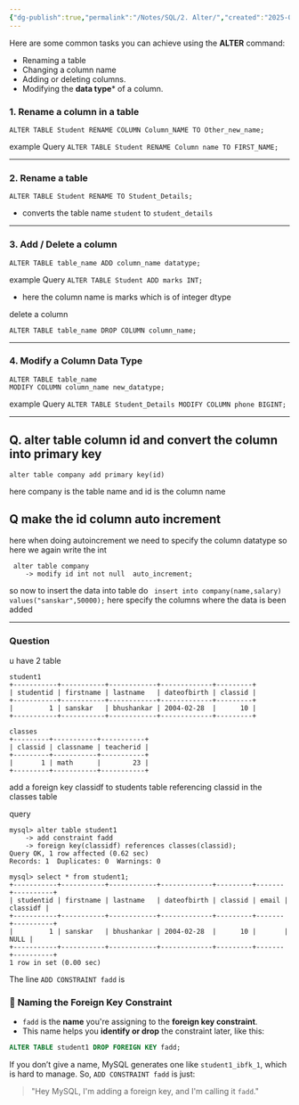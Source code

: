 ```yaml
---
{"dg-publish":true,"permalink":"/Notes/SQL/2. Alter/","created":"2025-05-01T16:45:41.771+05:30"}
---
```



Here are some common tasks you can achieve using the ****ALTER**** command:
- Renaming a table
- Changing a column name
- Adding or deleting columns.
- Modifying the **data type*** of a column.

### 1. Rename a column in a table
```
ALTER TABLE Student RENAME COLUMN Column_NAME TO Other_new_name;
```

example Query
`ALTER TABLE Student RENAME Column name TO FIRST_NAME;`

---
### 2. Rename a table

```
ALTER TABLE Student RENAME TO Student_Details;
```
- converts the table name `student` to `student_details`

---
### 3. Add / Delete a column

```
ALTER TABLE table_name ADD column_name datatype;
```

example Query
`ALTER TABLE Student ADD marks INT;`
- here the column name is marks which is of integer dtype

delete a column
```
ALTER TABLE table_name DROP COLUMN column_name;
```

---
### 4. Modify a Column Data Type

```
ALTER TABLE table_name  
MODIFY COLUMN column_name new_datatype;
```

example Query
`ALTER TABLE Student_Details MODIFY COLUMN phone BIGINT;`

---

## Q. alter table column id and convert the column into primary key

```
alter table company add primary key(id) 
```
here company is the table name and id is the column name


## Q make the id column auto increment
here when doing autoincrement we need to specify the column datatype so here we again write the int 

```
 alter table company
    -> modify id int not null  auto_increment;
```
so now to insert the data into table do
` insert into company(name,salary) values("sanskar",50000);` here specify the columns where the data is been added


---
### Question
u have 2 table 
```
student1
+-----------+-----------+------------+-------------+---------+
| studentid | firstname | lastname   | dateofbirth | classid |
+-----------+-----------+------------+-------------+---------+
|         1 | sanskar   | bhushankar | 2004-02-28  |      10 |
+-----------+-----------+------------+-------------+---------+

classes
+---------+-----------+-----------+
| classid | classname | teacherid |
+---------+-----------+-----------+
|       1 | math      |        23 |
+---------+-----------+-----------+
```

add a foreign key classidf to students table referencing classid in the classes table

query
```
mysql> alter table student1
    -> add constraint fadd
    -> foreign key(classidf) references classes(classid);
Query OK, 1 row affected (0.62 sec)
Records: 1  Duplicates: 0  Warnings: 0

mysql> select * from student1;
+-----------+-----------+------------+-------------+---------+-------+----------+
| studentid | firstname | lastname   | dateofbirth | classid | email | classidf |
+-----------+-----------+------------+-------------+---------+-------+----------+
|         1 | sanskar   | bhushankar | 2004-02-28  |      10 |       |     NULL |
+-----------+-----------+------------+-------------+---------+-------+----------+
1 row in set (0.00 sec)
```

The line `ADD CONSTRAINT fadd` is
### 🔧 **Naming the Foreign Key Constraint**

- `fadd` is the **name** you're assigning to the **foreign key constraint**.
- This name helps you **identify or drop** the constraint later, like this:
```sql
ALTER TABLE student1 DROP FOREIGN KEY fadd;
```
If you don’t give a name, MySQL generates one like `student1_ibfk_1`, which is hard to manage.
So, `ADD CONSTRAINT fadd` is just:
> "Hey MySQL, I'm adding a foreign key, and I'm calling it `fadd`."